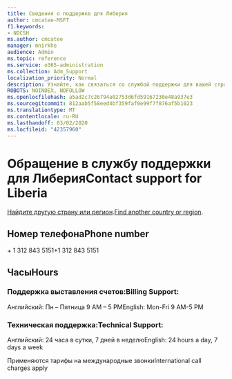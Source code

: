 ```yaml
---
title: Сведения о поддержке для Либерия
author: cmcatee-MSFT
f1.keywords:
- NOCSH
ms.author: cmcatee
manager: mnirkhe
audience: Admin
ms.topic: reference
ms.service: o365-administration
ms.collection: Adm_Support
localization_priority: Normal
description: Узнайте, как связаться со службой поддержки для вашей страны или региона.
ROBOTS: NOINDEX, NOFOLLOW
ms.openlocfilehash: a5ad2c7c26794a02753d6fd59167230e48a937e3
ms.sourcegitcommit: 812aab5f58eed4bf359faf0e99f7f876af5b1023
ms.translationtype: MT
ms.contentlocale: ru-RU
ms.lasthandoff: 03/02/2020
ms.locfileid: "42357960"
---
```

# <a name="contact-support-for-liberia"></a><span data-ttu-id="bae78-103">Обращение в службу поддержки для Либерия</span><span class="sxs-lookup"><span data-stu-id="bae78-103">Contact support for Liberia</span></span>

<span data-ttu-id="bae78-104">[Найдите другую страну или регион](../contact-support-for-business-products.md).</span><span class="sxs-lookup"><span data-stu-id="bae78-104">[Find another country or region](../contact-support-for-business-products.md).</span></span>

## <a name="phone-number"></a><span data-ttu-id="bae78-105">Номер телефона</span><span class="sxs-lookup"><span data-stu-id="bae78-105">Phone number</span></span>
<span data-ttu-id="bae78-106">+ 1 312 843 5151</span><span class="sxs-lookup"><span data-stu-id="bae78-106">+1 312 843 5151</span></span>

## <a name="hours"></a><span data-ttu-id="bae78-107">Часы</span><span class="sxs-lookup"><span data-stu-id="bae78-107">Hours</span></span>
### <a name="billing-support"></a><span data-ttu-id="bae78-108">Поддержка выставления счетов:</span><span class="sxs-lookup"><span data-stu-id="bae78-108">Billing Support:</span></span>

<span data-ttu-id="bae78-109">Английский: Пн – Пятница 9 AM – 5 PM</span><span class="sxs-lookup"><span data-stu-id="bae78-109">English: Mon-Fri 9 AM-5 PM</span></span>

### <a name="technical-support"></a><span data-ttu-id="bae78-110">Техническая поддержка:</span><span class="sxs-lookup"><span data-stu-id="bae78-110">Technical Support:</span></span>

<span data-ttu-id="bae78-111">Английский: 24 часа в сутки, 7 дней в неделю</span><span class="sxs-lookup"><span data-stu-id="bae78-111">English: 24 hours a day, 7 days a week</span></span>

<span data-ttu-id="bae78-112">Применяются тарифы на международные звонки</span><span class="sxs-lookup"><span data-stu-id="bae78-112">International call charges apply</span></span>
